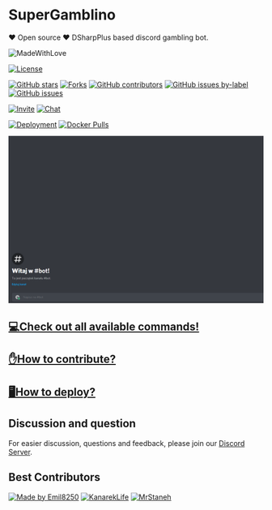 # SuperGamblino
❤ Open source ❤ DSharpPlus based discord gambling bot.

![MadeWithLove](https://forthebadge.com/images/featured/featured-built-with-love.svg)

[![License](https://img.shields.io/badge/License-GNU%20GPLv3-orange?style=for-the-badge)](https://choosealicense.com/licenses/gpl-3.0/)

[![GitHub stars](https://img.shields.io/github/stars/Emil8250/SuperGamblino?style=for-the-badge)](https://github.com/Emil8250/SuperGamblino/stargazers)
[![Forks](https://img.shields.io/github/forks/Emil8250/SuperGamblino?style=for-the-badge)](https://github.com/Emil8250/SuperGamblino/network/members)
[![GitHub contributors](https://img.shields.io/github/contributors-anon/Emil8250/SuperGamblino?style=for-the-badge)](https://github.com/Emil8250/SuperGamblino/graphs/contributors)
[![GitHub issues by-label](https://img.shields.io/github/issues/Emil8250/SuperGamblino/good%20first%20issue?color=%237057ff&style=for-the-badge)](https://github.com/Emil8250/SuperGamblino/issues?q=is%3Aopen+is%3Aissue+label%3A%22good+first+issue%22)
[![GitHub issues](https://img.shields.io/github/issues/Emil8250/SuperGamblino?style=for-the-badge)](https://github.com/Emil8250/SuperGamblino/issues)

[![Invite](https://img.shields.io/badge/Invite-DiscordBot-blue?style=for-the-badge)](https://discordapp.com/oauth2/authorize?client_id=688160933574475800&scope=bot&permissions=8)
[![Chat](https://img.shields.io/discord/690952406883893268?logo=Discord&style=for-the-badge)](https://discord.gg/eDwDwVY)

[![Deployment](https://img.shields.io/github/workflow/status/Emil8250/SuperGamblino/SuperGamlibno%20Continuous%20Integration?label=Deployment&style=for-the-badge)](https://github.com/Emil8250/SuperGamblino/actions?query=workflow%3A%22SuperGamlibno+Continuous+Integration%22)
[![Docker Pulls](https://img.shields.io/docker/pulls/emil8250/supergamblino?style=for-the-badge)](https://hub.docker.com/r/emil8250/supergamblino)

![gif presentation how bot works](docs/media/presentation.gif)

## [💻Check out all available commands!](docs/COMMANDS.md)
## [✋How to contribute?](docs/CONTRIBUTING.md)
## [🖥️How to deploy?](docs/DEPLOYMENT.md)

 ## Discussion and question
 For easier discussion, questions and feedback, please join our [Discord Server](https://discord.gg/eDwDwVY).
 
 ## Best Contributors
 [![Made by Emil8250](https://img.shields.io/badge/Created%20By-Emil8250-green?style=for-the-badge)](https://github.com/Emil8250)
 [![KanarekLife](https://img.shields.io/badge/Created%20By-KanarekLife-yellow?style=for-the-badge)](https://github.com/KanarekLife)
 [![MrStaneh](https://img.shields.io/badge/Created%20By-MrStaneh-red?style=for-the-badge)](https://github.com/mrstaneh)